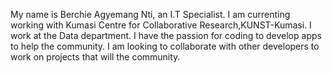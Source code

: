 My name is Berchie Agyemang Nti, an I.T Specialist. I am currenting working with Kumasi Centre for Collaborative Research,KUNST-Kumasi. I work at the Data department. I have the passion for coding to develop apps to help the community. I am looking to collaborate with other developers to work on projects that will the community. 
<!--
**YawBerkye/YawBerkye** is a ✨ _special_ ✨ repository because its `README.md` (this file) appears on your GitHub profile.

Here are some ideas to get you started:

- 🔭 I’m currently working on ...
- 🌱 I’m currently learning ...
- 👯 I’m looking to collaborate on ...
- 🤔 I’m looking for help with ...
- 💬 Ask me about ...
- 📫 How to reach me: ...
- 😄 Pronouns: ...
- ⚡ Fun fact: ...
-->
